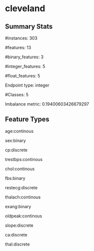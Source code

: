 # cleveland

## Summary Stats

#instances: 303

#features: 13

  #binary_features: 3

  #integer_features: 5

  #float_features: 5

Endpoint type: integer

#Classes: 5

Imbalance metric: 0.19400603426679297

## Feature Types

 age:continous

sex:binary

cp:discrete

trestbps:continous

chol:continous

fbs:binary

restecg:discrete

thalach:continous

exang:binary

oldpeak:continous

slope:discrete

ca:discrete

thal:discrete

